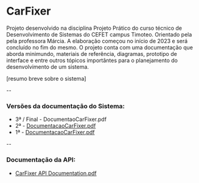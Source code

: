 # CarFixer
Projeto desenvolvido na disciplina Projeto Prático do curso técnico de Desenvolvimento de Sistemas do CEFET campus Timoteo. Orientado pela pela professora Márcia.
A elaboração começou no início de 2023 e será concluído no fim do mesmo. O projeto conta com uma documentação que aborda minimundo, materiais de referência, diagramas, prototipo de interface e entre outros tópicos importântes para o planejamento do desenvolvimento de um sistema.

[resumo breve sobre o sistema]

--
### Versões da documentação do Sistema:
- 3ª / Final - DocumentaoCarFixer.pdf
- 2ª - [DocumentacaoCarFixer.pdf](https://github.com/guigann/CarFixer/files/13216341/Documentao_CarFixer.pdf)
- 1ª - [DocumentacaoCarFixer.pdf](https://github.com/guigann/CarFixer/files/13216331/DocumentacaoPPCarFixer.1.pdf)


--
### Documentação da API:
- [CarFixer API Documentation.pdf](https://github.com/guigann/CarFixer/files/12089691/CarFixer.API.Documentation.pdf)
